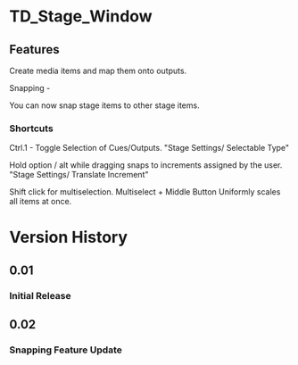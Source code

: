 # TD_Stage_Window

## Features

Create media items and map them onto outputs.

Snapping - 

You can now snap stage items to other stage items. 

### Shortcuts

Ctrl.1 - Toggle Selection of Cues/Outputs. "Stage Settings/ Selectable Type"

Hold option / alt while dragging snaps to increments assigned by the user. "Stage Settings/ Translate Increment"

Shift click for multiselection. Multiselect + Middle Button Uniformly scales all items at once.

# Version History
## 0.01
### Initial Release


## 0.02
### Snapping Feature Update
